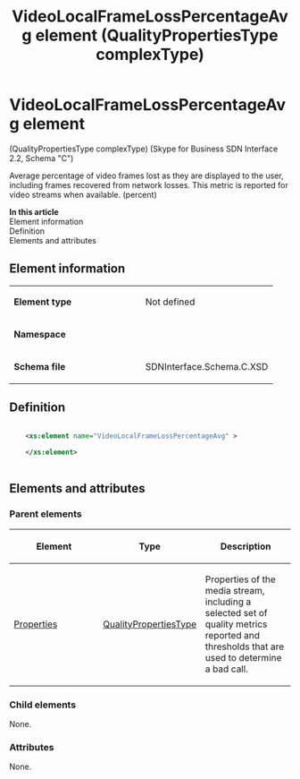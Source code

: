 ﻿---
title: VideoLocalFrameLossPercentageAvg element (QualityPropertiesType complexType) 
TOCTitle: VideoLocalFrameLossPercentageAvg element
ms:assetid: 92a61861-f3b9-c9cc-79e4-b5d378568681
ms:mtpsurl: https://msdn.microsoft.com/en-us/library/Mt429338(v=office.16)
ms:contentKeyID: 68250780
ms.date: 08/24/2015
mtps_version: v=office.16
dev_langs:
- xml
---

# VideoLocalFrameLossPercentageAvg element 

(QualityPropertiesType complexType) (Skype for Business SDN Interface 2.2, Schema "C")

Average percentage of video frames lost as they are displayed to the user, including frames recovered from network losses. This metric is reported for video streams when available. (percent)

**In this article**  
Element information  
Definition  
Elements and attributes  

## Element information

<table>
<colgroup>
<col style="width: 50%" />
<col style="width: 50%" />
</colgroup>
<tbody>
<tr class="odd">
<td><p><strong>Element type</strong></p></td>
<td><p>Not defined</p></td>
</tr>
<tr class="even">
<td><p><strong>Namespace</strong></p></td>
<td><p></p></td>
</tr>
<tr class="odd">
<td><p><strong>Schema file</strong></p></td>
<td><p>SDNInterface.Schema.C.XSD</p></td>
</tr>
</tbody>
</table>


## Definition

```xml

    <xs:element name="VideoLocalFrameLossPercentageAvg" >
    
    </xs:element>
  
```

## Elements and attributes

### Parent elements

<table>
<colgroup>
<col style="width: 33%" />
<col style="width: 33%" />
<col style="width: 33%" />
</colgroup>
<thead>
<tr class="header">
<th><p>Element</p></th>
<th><p>Type</p></th>
<th><p>Description</p></th>
</tr>
</thead>
<tbody>
<tr class="odd">
<td><p><a href="properties-element-qualitytype-complextype-skype-for-business-sdn-interface-2-2-schema-c.md">Properties</a></p></td>
<td><p><a href="qualitypropertiestype-complextype-skype-for-business-sdn-interface-2-2-schema-c.md">QualityPropertiesType</a></p></td>
<td><p>Properties of the media stream, including a selected set of quality metrics reported and thresholds that are used to determine a bad call.</p></td>
</tr>
</tbody>
</table>


### Child elements

None.

### Attributes

None.

